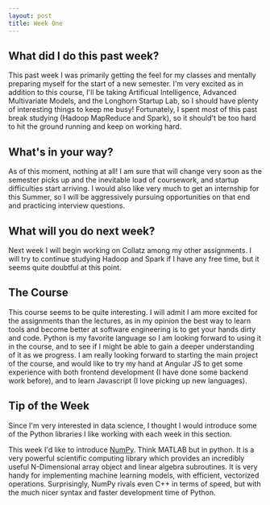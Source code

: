 ```yaml
---
layout: post
title: Week One 
---
```


## What did I do this past week?
This past week I was primarily getting the feel for my classes and mentally preparing myself for the start of a new semester. I'm very excited as in addition to this course, I'll be taking Artificual Intelligence, Advanced Multivariate Models, and the Longhorn Startup Lab, so I should have plenty of interesting things to keep me busy! Fortunately, I spent most of this past break studying (Hadoop MapReduce and Spark), so it should't be too hard to hit the ground running and keep on working hard.

## What's in your way?
As of this moment, nothing at all! I am sure that will change very soon as the semester picks up and the inevitable load of coursework, and startup difficulties start arriving. I would also like very much to get an internship for this Summer, so I will be aggressively pursuing opportunities on that end and practicing interview questions.

## What will you do next week?
Next week I will begin working on Collatz among my other assignments. I will try to continue studying Hadoop and Spark if I have any free time, but it seems quite doubtful at this point. 

## The Course
This course seems to be quite interesting. I will admit I am more excited for the assignments than the lectures, as in my opinion the best way to learn tools and become better at software engineering is to get your hands dirty and code. Python is my favorite language so I am looking forward to using it in the course, and to see if I might be able to gain a deeper understanding of it as we progress. I am really looking forward to starting the main project of the course, and would like to try my hand at Angular JS to get some experience with both frontend development (I have done some backend work before), and to learn Javascript (I love picking up new languages).

## Tip of the Week
Since I'm very interested in data science, I thought I would introduce some of the Python libraries I like working with each week in this section. 

This week I'd like to introduce [NumPy](http://www.numpy.org/). Think MATLAB but in python. It is a very powerful scientific computing library which provides an incredibly useful N-Dimensional array object and linear algebra subroutines. It is very handy for implementing machine learning models, with efficient, vectorized operations. Surprisingly, NumPy rivals even C++ in terms of speed, but with the much nicer syntax and faster development time of Python. 
